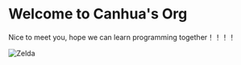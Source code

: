 # Welcome to Canhua's Org

Nice to meet you, hope we can learn programming together！！！！


![Zelda]([https://www.google.com/url?sa=i&url=https%3A%2F%2Fwww.3dmgame.com%2Ftu%2F3661214.html&psig=AOvVaw0st_Yul6sSAj7UD6x0is9s&ust=1665571282139000&source=images&cd=vfe&ved=0CAsQjRxqFwoTCPDgqdb-1_oCFQAAAAAdAAAAABAE](https://images6.alphacoders.com/805/805656.jpg))
